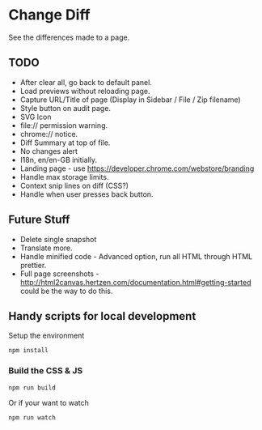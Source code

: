 # Change Diff

See the differences made to a page.

## TODO

  - After clear all, go back to default panel.
  - Load previews without reloading page.
  - Capture URL/Title of page (Display in Sidebar / File / Zip filename)
  - Style button on audit page.
  - SVG Icon
  - file:// permission warning.
  - chrome:// notice.
  - Diff Summary at top of file.
  - No changes alert
  - I18n, en/en-GB initially.
  - Landing page - use https://developer.chrome.com/webstore/branding
  - Handle max storage limits.
  - Context snip lines on diff (CSS?)
  - Handle when user presses back button.

## Future Stuff

  - Delete single snapshot
  - Translate more.
  - Handle minified code - Advanced option, run all HTML through HTML prettier.
  - Full page screenshots - http://html2canvas.hertzen.com/documentation.html#getting-started could be the way to do this.

## Handy scripts for local development

Setup the environment 

    npm install

### Build the CSS & JS

    npm run build

Or if your want to watch

    npm run watch
